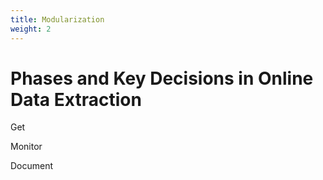 ```yaml
---
title: Modularization
weight: 2
---
```


# Phases and Key Decisions in Online Data Extraction

Get

Monitor

Document
